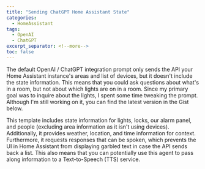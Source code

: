 ```yaml
---
title: "Sending ChatGPT Home Assistant State"
categories:
  - HomeAssistant
tags:
  - OpenAI
  - ChatGPT
excerpt_separator: <!--more-->
toc: false
---
```


The default OpenAI / ChatGPT integration prompt only sends the API your Home Assistant instance's areas and list of devices, but it doesn't include the state information. This means that you could ask questions about what's in a room, but not about which lights are on in a room. Since my primary goal was to inquire about the lights, I spent some time tweaking the prompt.<!--more-->
Although I'm still working on it, you can find the latest version in the Gist below.

This template includes state information for lights, locks, our alarm panel, and people (excluding area information as it isn't using devices). Additionally, it provides weather, location, and time information for context. Furthermore, it requests responses that can be spoken, which prevents the UI in Home Assistant from displaying garbled text in case the API sends back a list.
This also means that you can potentially use this agent to pass along information to a Text-to-Speech (TTS) service.

<script src="https://gist.github.com/jak119/a34db197d3cc6886d79a3e4eb69de7c8.js"></script>

